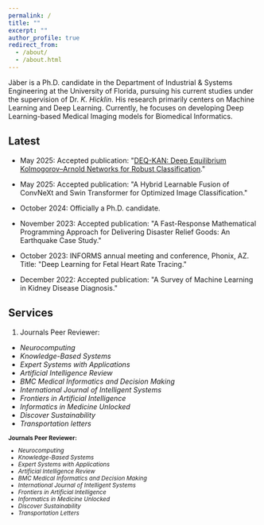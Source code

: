 ```yaml
---
permalink: /
title: ""
excerpt: ""
author_profile: true
redirect_from: 
  - /about/
  - /about.html
---
```



Jàber is a Ph.D. candidate in the Department of Industrial & Systems Engineering at the University of Florida, pursuing his current studies under the supervision of Dr. *K. Hicklin*. His research primarily centers on Machine Learning and Deep Learning. Currently, he focuses on developing Deep Learning-based Medical Imaging models for Biomedical Informatics.


Latest
------

- May 2025: Accepted publication: "[DEQ-KAN: Deep Equilibrium Kolmogorov–Arnold Networks for Robust Classification](https://www.sciencedirect.com/science/article/abs/pii/S1746809425005981)."

- May 2025: Accepted publication: "A Hybrid Learnable Fusion of ConvNeXt and Swin Transformer for Optimized Image Classification."

- October 2024: Officially a Ph.D. candidate.
  
- November 2023: Accepted publication: "A Fast-Response Mathematical Programming Approach for Delivering Disaster Relief Goods: An Earthquake Case Study." 

- October 2023: INFORMS annual meeting and conference, Phonix, AZ. Title: "Deep Learning for Fetal Heart Rate Tracing." 

- December 2022: Accepted publication: "A Survey of Machine Learning in Kidney Disease Diagnosis." 



Services
------
1) Journals Peer Reviewer:
- *Neurocomputing*
- *Knowledge-Based Systems*
- *Expert Systems with Applications*
- *Artificial Intelligence Review*
- *BMC Medical Informatics and Decision Making*
- *International Journal of Intelligent Systems*
- *Frontiers in Artificial Intelligence*
- *Informatics in Medicine Unlocked*
- *Discover Sustainability*
- *Transportation letters*




<sub>
<strong>Journals Peer Reviewer:</strong>  
<ul>
<li><i>Neurocomputing</i></li>
<li><i>Knowledge-Based Systems</i></li>
<li><i>Expert Systems with Applications</i></li>
<li><i>Artificial Intelligence Review</i></li>
<li><i>BMC Medical Informatics and Decision Making</i></li>
<li><i>International Journal of Intelligent Systems</i></li>
<li><i>Frontiers in Artificial Intelligence</i></li>
<li><i>Informatics in Medicine Unlocked</i></li>
<li><i>Discover Sustainability</i></li>
<li><i>Transportation Letters</i></li>
</ul>
</sub>


